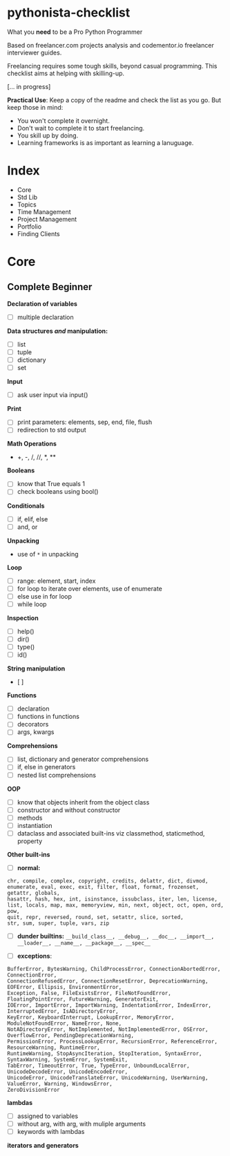 # pythonista-checklist
What you **need** to be a Pro Python Programmer

Based on freelancer.com projects analysis and codementor.io freelancer interviewer guides.

Freelancing requires some tough skills, beyond casual programming. This checklist aims at helping with skilling-up.

[... in progress] 

**Practical Use**: Keep a copy of the readme and check the list as you go. But keep those in mind:
- You won't complete it overnight.
- Don't wait to complete it to start freelancing.
- You skill up by doing.
- Learning frameworks is as important as learning a lanuguage.

# Index

- Core
- Std Lib
- Topics
- Time Management
- Project Management
- Portfolio
- Finding Clients

# Core

## Complete Beginner
**Declaration of variables**
- [ ] multiple declaration

**Data structures _and_ manipulation:**
- [ ] list
- [ ] tuple
- [ ] dictionary
- [ ] set

**Input**
- [ ] ask user input via input()

**Print**
- [ ] print parameters: elements, sep, end, file, flush
- [ ] redirection to std output

**Math Operations**
- +, -, /, //, *, **

**Booleans**
- [ ] know that True equals 1
- [ ] check booleans using bool()

**Conditionals**
- [ ] if, elif, else
- [ ] and, or

**Unpacking**
- use of ```*``` in unpacking

**Loop**
- [ ] range: element, start, index
- [ ] for loop to iterate over elements, use of enumerate
- [ ] else use in for loop
- [ ] while loop

**Inspection**
- [ ] help()
- [ ] dir()
- [ ] type()
- [ ] id()

**String manipulation**
- [ ]

**Functions**
- [ ] declaration
- [ ] functions in functions
- [ ] decorators
- [ ] args, kwargs

**Comprehensions**
- [ ] list, dictionary and generator comprehensions
- [ ] if, else in generators
- [ ] nested list comprehensions

**OOP**
- [ ] know that objects inherit from the object class
- [ ] constructor and without constructor
- [ ] methods
- [ ] instantiation
- [ ] dataclass and associated built-ins viz classmethod, staticmethod, property

**Other built-ins**
- [ ] **normal:** 
```abs, all, any, ascii, bin, breakpoint, bytearray, bytes, callable, 
chr, compile, complex, copyright, credits, delattr, dict, divmod, 
enumerate, eval, exec, exit, filter, float, format, frozenset, getattr, globals, 
hasattr, hash, hex, int, isinstance, issubclass, iter, len, license, 
list, locals, map, max, memoryview, min, next, object, oct, open, ord, pow, 
quit, repr, reversed, round, set, setattr, slice, sorted, 
str, sum, super, tuple, vars, zip
```
- [ ] **dunder builtins:** ```__build_class__, __debug__, __doc__, __import__, __loader__, __name__, __package__, __spec__```

- [ ] **exceptions**: 
```ArithmeticError, AssertionError, AttributeError, BaseException, BlockingIOError, BrokenPipeError, 
BufferError, BytesWarning, ChildProcessError, ConnectionAbortedError, ConnectionError, 
ConnectionRefusedError, ConnectionResetError, DeprecationWarning, EOFError, Ellipsis, EnvironmentError, 
Exception, False, FileExistsError, FileNotFoundError, FloatingPointError, FutureWarning, GeneratorExit, 
IOError, ImportError, ImportWarning, IndentationError, IndexError, InterruptedError, IsADirectoryError,
KeyError, KeyboardInterrupt, LookupError, MemoryError, ModuleNotFoundError, NameError, None, 
NotADirectoryError, NotImplemented, NotImplementedError, OSError, OverflowError, PendingDeprecationWarning, 
PermissionError, ProcessLookupError, RecursionError, ReferenceError, ResourceWarning, RuntimeError, 
RuntimeWarning, StopAsyncIteration, StopIteration, SyntaxError, SyntaxWarning, SystemError, SystemExit, 
TabError, TimeoutError, True, TypeError, UnboundLocalError, UnicodeDecodeError, UnicodeEncodeError, 
UnicodeError, UnicodeTranslateError, UnicodeWarning, UserWarning, ValueError, Warning, WindowsError, 
ZeroDivisionError
```
**lambdas**
- [ ] assigned to variables
- [ ] without arg, with arg, with muliple arguments
- [ ] keywords with lambdas

**iterators and generators**


